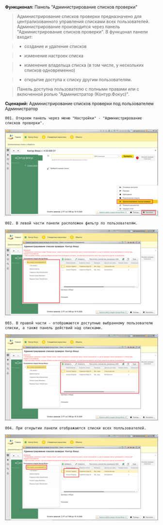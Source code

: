 **Функционал:** Панель "Администрирование списков проверки"

> Администрирование списков проверки предназначено для централизованного управления списками всех пользователей. Администрирование  производится через панель "Администрирование списков проверки". В функцонал панели входит:

> - создание и удаление списков

> - изменение настроек списка

> - изменение владельца списка (в том числе, у нескольких списков одновременно)

> - открытие доступа к списку другим пользователям.

> Панель доступна пользователю с полными правами или с включенной ролью "Администратор (Контур.Фокус)". 

**Сценарий:** Администрирование списков проверки под пользователем Администратор

	001. Откроем панель через меню "Настройки" - "Администрирование списков проверки".
![](Панель_Администрирование_списков_проверки/Панель_Администрирование_списков_проверки_4_Администрирование_списков_пров_001.png)

	002. В левой части панели расположен фильтр по пользователям.
![](Панель_Администрирование_списков_проверки/Панель_Администрирование_списков_проверки_5_Администрирование_списков_пров_002.png)

	003. В правой части - отображаются доступные выбранному пользователю списки, а также панель действий над списками.
![](Панель_Администрирование_списков_проверки/Панель_Администрирование_списков_проверки_6_Администрирование_списков_пров_003.png)

	004. При открытии панели отображаются списки всех полльзователей.
![](Панель_Администрирование_списков_проверки/Панель_Администрирование_списков_проверки_7_Администрирование_списков_пров_004.png)
